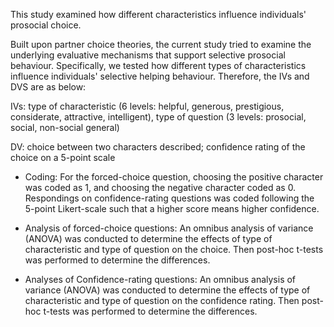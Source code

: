 This study examined how different characteristics influence individuals' prosocial choice.

Built upon partner choice theories, the current study tried to examine the underlying evaluative mechanisms that support selective prosocial behaviour. Specifically, we tested how different types of characteristics influence individuals' selective helping behaviour. Therefore, the IVs and DVS are as below:

IVs: type of characteristic (6 levels: helpful, generous, prestigious, considerate, attractive, intelligent), type of question (3 levels: prosocial, social, non-social general)

DV: choice between two characters described; confidence rating of the choice on a 5-point scale


- Coding: For the forced-choice question, choosing the positive character was coded as 1, and choosing the negative character coded as 0. Respondings on confidence-rating questions was coded following the 5-point Likert-scale such that a higher score means higher confidence. 

- Analysis of forced-choice questions: An omnibus analysis of variance (ANOVA) was conducted to determine the effects of type of characteristic and type of question on the choice. Then post-hoc t-tests was performed to determine the differences.

- Analyses of Confidence-rating questions: An omnibus analysis of variance (ANOVA) was conducted to determine the effects of type of characteristic and type of question on the confidence rating. Then post-hoc t-tests was performed to determine the differences.

